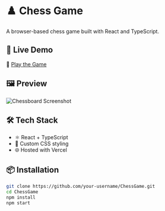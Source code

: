 # ♟️ Chess Game

A browser-based chess game built with React and TypeScript.

## 🚀 Live Demo

🔗 [Play the Game](https://chess-vladimirlalith.vercel.app)

## 🖼️ Preview

![Chessboard Screenshot](https://github.com/user-attachments/assets/79bcc9ea-96f5-436c-b5e0-f7d9464e9995)

## 🛠️ Tech Stack

- ⚛️ React + TypeScript
- 🎨 Custom CSS styling
- 🌐 Hosted with Vercel

## 📦 Installation


```bash
git clone https://github.com/your-username/ChessGame.git
cd ChessGame
npm install
npm start
